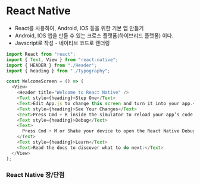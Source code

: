 # React Native

- React를 사용하여, Android, IOS 등을 위한 기본 앱 만들기
- Android, IOS 앱을 만들 수 있는 크로스 플랫폼(하이브리드 플랫폼) 이다.
- Javscript로 작성 - 네이티브 코드로 렌더링

```js
import React from "react";
import { Text, View } from "react-native";
import { HEADER } from "./Header";
import { heading } from "./Typography";

const WelcomeScreen = () => (
  <View>
    <Header title="Welcome to React Native" />
    <Text style={heading}>Step One</Text>
    <Text>Edit App.js to change this screen and turn it into your app.</Text>
    <Text style={heading}>See Your Changes</Text>
    <Text>Press Cmd + R inside the simulator to reload your app’s code.</Text>
    <Text style={heading}>Debug</Text>
    <Text>
      Press Cmd + M or Shake your device to open the React Native Debug Menu.
    </Text>
    <Text style={heading}>Learn</Text>
    <Text>Read the docs to discover what to do next:</Text>
  </View>
);
```

### React Native 장/단점
